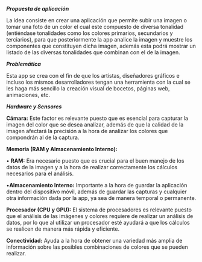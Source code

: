 ***Propuesta de aplicación***

La idea consiste en crear una aplicación que permite subir una imagen o tomar una foto de un color el cual este compuesto de diversa tonalidad (entiéndase tonalidades como los colores primarios, secundarios y terciarios), para que posteriormente la app analice la imagen y muestre los componentes que constituyen dicha imagen, además esta podrá mostrar un listado de las diversas tonalidades que combinan con el de la imagen.

***Problemática***

Esta app se crea con el fin de que los artistas, diseñadores gráficos e incluso los mismos desarrolladores tengan una herramienta con la cual se les haga más sencillo la creación visual de bocetos, páginas web, animaciones, etc.


***Hardware y Sensores***

**Cámara:** Este factor es relevante puesto que es esencial para capturar la imagen del color que se desea analizar, además de que la calidad de la imagen afectará la precisión a la hora de analizar los colores que compondrán al de la captura.

**Memoria (RAM y Almacenamiento Interno):**

•	**RAM:** Era necesario puesto que es crucial para el buen manejo de los datos de la imagen y a la hora de realizar correctamente los cálculos necesarios para el análisis.

•**Almacenamiento Interno:** Importante a la hora de guardar la aplicación dentro del dispositivo móvil, además de guardar las capturas y cualquier otra información dada por la app, ya sea de manera temporal o permanente.

**Procesador (CPU y GPU):** El sistema de procesadores es relevante puesto que el análisis de las imágenes y colores requiere de realizar un análisis de datos, por lo que al utilizar un procesador esté ayudará a que los cálculos se realicen de manera más rápida y eficiente.

**Conectividad:** Ayuda a la hora de obtener una variedad más amplia de información sobre las posibles combinaciones de colores que se pueden realizar.








